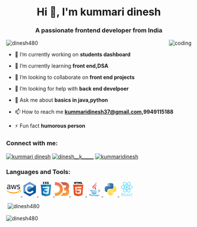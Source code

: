 <h1 align="center">Hi 👋, I'm kummari dinesh</h1>
<h3 align="center">A passionate frontend developer from India</h3>
<img align="right"alt="coding"widt"400"src="https://media.licdn.com/dms/image/v2/D4D16AQEo2FsHkQKlVw/profile-displaybackgroundimage-shrink_350_1400/profile-displaybackgroundimage-shrink_350_1400/0/1738947374519?e=1745452800&v=beta&t=bJDwLyV1M5nS5doyLv73-TO6rXqQYpmR49opRLF8axk"
<p align="left"> <img src="https://komarev.com/ghpvc/?username=dinesh480&label=Profile%20views&color=0e75b6&style=flat" alt="dinesh480" /> </p>

- 🔭 I’m currently working on **students dashboard**

- 🌱 I’m currently learning **front end,DSA**

- 👯 I’m looking to collaborate on **front end projects**

- 🤝 I’m looking for help with **back end develpoer**

- 💬 Ask me about **basics in java,python**

- 📫 How to reach me **kummaridinesh37@gmail.com,9949115188**

- ⚡ Fun fact **humorous person**

<h3 align="left">Connect with me:</h3>
<p align="left">
<a href="https://linkedin.com/in/kummari dinesh" target="blank"><img align="center" src="https://raw.githubusercontent.com/rahuldkjain/github-profile-readme-generator/master/src/images/icons/Social/linked-in-alt.svg" alt="kummari dinesh" height="30" width="40" /></a>
<a href="https://instagram.com/dinesh__k_____" target="blank"><img align="center" src="https://raw.githubusercontent.com/rahuldkjain/github-profile-readme-generator/master/src/images/icons/Social/instagram.svg" alt="dinesh__k_____" height="30" width="40" /></a>
<a href="https://www.leetcode.com/kummaridinesh" target="blank"><img align="center" src="https://raw.githubusercontent.com/rahuldkjain/github-profile-readme-generator/master/src/images/icons/Social/leet-code.svg" alt="kummaridinesh" height="30" width="40" /></a>
</p>

<h3 align="left">Languages and Tools:</h3>
<p align="left"> <a href="https://aws.amazon.com" target="_blank" rel="noreferrer"> <img src="https://raw.githubusercontent.com/devicons/devicon/master/icons/amazonwebservices/amazonwebservices-original-wordmark.svg" alt="aws" width="40" height="40"/> </a> <a href="https://www.cprogramming.com/" target="_blank" rel="noreferrer"> <img src="https://raw.githubusercontent.com/devicons/devicon/master/icons/c/c-original.svg" alt="c" width="40" height="40"/> </a> <a href="https://www.w3schools.com/css/" target="_blank" rel="noreferrer"> <img src="https://raw.githubusercontent.com/devicons/devicon/master/icons/css3/css3-original-wordmark.svg" alt="css3" width="40" height="40"/> </a> <a href="https://d3js.org/" target="_blank" rel="noreferrer"> <img src="https://raw.githubusercontent.com/devicons/devicon/master/icons/d3js/d3js-original.svg" alt="d3js" width="40" height="40"/> </a> <a href="https://www.w3.org/html/" target="_blank" rel="noreferrer"> <img src="https://raw.githubusercontent.com/devicons/devicon/master/icons/html5/html5-original-wordmark.svg" alt="html5" width="40" height="40"/> </a> <a href="https://www.java.com" target="_blank" rel="noreferrer"> <img src="https://raw.githubusercontent.com/devicons/devicon/master/icons/java/java-original.svg" alt="java" width="40" height="40"/> </a> <a href="https://www.python.org" target="_blank" rel="noreferrer"> <img src="https://raw.githubusercontent.com/devicons/devicon/master/icons/python/python-original.svg" alt="python" width="40" height="40"/> </a> <a href="https://reactjs.org/" target="_blank" rel="noreferrer"> <img src="https://raw.githubusercontent.com/devicons/devicon/master/icons/react/react-original-wordmark.svg" alt="react" width="40" height="40"/> </a> </p>

<p>&nbsp;<img align="center" src="https://github-readme-stats.vercel.app/api?username=dinesh480&show_icons=true&locale=en" alt="dinesh480" /></p>

<p><img align="center" src="https://github-readme-streak-stats.herokuapp.com/?user=dinesh480&" alt="dinesh480" /></p>
